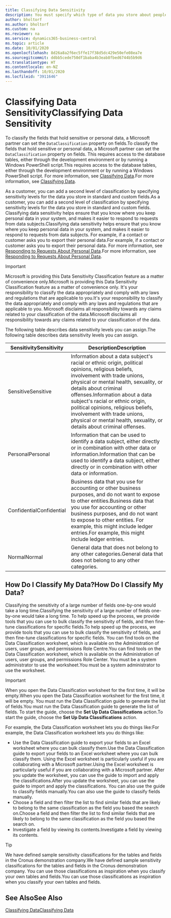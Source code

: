 ```yaml
---
title: Classifying Data Sensitivity
description: You must specify which type of data you store about people so that you can respond to data subject requests.
author: bholtorf
ms.author: bholtorf
ms.custom: na
ms.reviewer: na
ms.service: dynamics365-business-central
ms.topic: article
ms.date: 10/01/2020
ms.openlocfilehash: 8d26a8a2f6ec5ffe17f38d5dc429e50efe08ea7e
ms.sourcegitcommit: ddbb5cede750df1baba4b3eab8fbed6744b5b9d6
ms.translationtype: HT
ms.contentlocale: en-NZ
ms.lasthandoff: 10/01/2020
ms.locfileid: "3911646"
---
```

# <a name="classifying-data-sensitivity"></a><span data-ttu-id="2d566-103">Classifying Data Sensitivity</span><span class="sxs-lookup"><span data-stu-id="2d566-103">Classifying Data Sensitivity</span></span>
<span data-ttu-id="2d566-104">To classify the fields that hold sensitive or personal data, a Microsoft partner can set the ```DataClassification``` property on fields.</span><span class="sxs-lookup"><span data-stu-id="2d566-104">To classify the fields that hold sensitive or personal data, a Microsoft partner can set the ```DataClassification``` property on fields.</span></span> <span data-ttu-id="2d566-105">This requires access to the database tables, either through the development environment or by running a Windows PowerShell script.</span><span class="sxs-lookup"><span data-stu-id="2d566-105">This requires access to the database tables, either through the development environment or by running a Windows PowerShell script.</span></span> <span data-ttu-id="2d566-106">For more information, see [Classifying Data](/dynamics365/business-central/dev-itpro/developer/devenv-classifying-data).</span><span class="sxs-lookup"><span data-stu-id="2d566-106">For more information, see [Classifying Data](/dynamics365/business-central/dev-itpro/developer/devenv-classifying-data).</span></span>  

<span data-ttu-id="2d566-107">As a customer, you can add a second level of classification by specifying sensitivity levels for the data you store in standard and custom fields.</span><span class="sxs-lookup"><span data-stu-id="2d566-107">As a customer, you can add a second level of classification by specifying sensitivity levels for the data you store in standard and custom fields.</span></span> <span data-ttu-id="2d566-108">Classifying data sensitivity helps ensure that you know where you keep personal data in your system, and makes it easier to respond to requests from data subjects.</span><span class="sxs-lookup"><span data-stu-id="2d566-108">Classifying data sensitivity helps ensure that you know where you keep personal data in your system, and makes it easier to respond to requests from data subjects.</span></span> <span data-ttu-id="2d566-109">For example, if a contact or customer asks you to export their personal data.</span><span class="sxs-lookup"><span data-stu-id="2d566-109">For example, if a contact or customer asks you to export their personal data.</span></span> <span data-ttu-id="2d566-110">For more information, see [Responding to Requests About Personal Data](admin-responding-to-requests-about-personal-data.md).</span><span class="sxs-lookup"><span data-stu-id="2d566-110">For more information, see [Responding to Requests About Personal Data](admin-responding-to-requests-about-personal-data.md).</span></span>

> [!Important]
> <span data-ttu-id="2d566-111">Microsoft is providing this Data Sensitivity Classification feature as a matter of convenience only.</span><span class="sxs-lookup"><span data-stu-id="2d566-111">Microsoft is providing this Data Sensitivity Classification feature as a matter of convenience only.</span></span> <span data-ttu-id="2d566-112">It's your responsibility to classify the data appropriately and comply with any laws and regulations that are applicable to you.</span><span class="sxs-lookup"><span data-stu-id="2d566-112">It's your responsibility to classify the data appropriately and comply with any laws and regulations that are applicable to you.</span></span> <span data-ttu-id="2d566-113">Microsoft disclaims all responsibility towards any claims related to your classification of the data.</span><span class="sxs-lookup"><span data-stu-id="2d566-113">Microsoft disclaims all responsibility towards any claims related to your classification of the data.</span></span>  

<span data-ttu-id="2d566-114">The following table describes data sensitivity levels you can assign.</span><span class="sxs-lookup"><span data-stu-id="2d566-114">The following table describes data sensitivity levels you can assign.</span></span>

|<span data-ttu-id="2d566-115">Sensitivity</span><span class="sxs-lookup"><span data-stu-id="2d566-115">Sensitivity</span></span>|<span data-ttu-id="2d566-116">Description</span><span class="sxs-lookup"><span data-stu-id="2d566-116">Description</span></span>|
|----|----|
|<span data-ttu-id="2d566-117">Sensitive</span><span class="sxs-lookup"><span data-stu-id="2d566-117">Sensitive</span></span> | <span data-ttu-id="2d566-118">Information about a data subject's racial or ethnic origin, political opinions, religious beliefs, involvement with trade unions, physical or mental health, sexuality, or details about criminal offenses.</span><span class="sxs-lookup"><span data-stu-id="2d566-118">Information about a data subject's racial or ethnic origin, political opinions, religious beliefs, involvement with trade unions, physical or mental health, sexuality, or details about criminal offenses.</span></span> |
|<span data-ttu-id="2d566-119">Personal</span><span class="sxs-lookup"><span data-stu-id="2d566-119">Personal</span></span> | <span data-ttu-id="2d566-120">Information that can be used to identify a data subject, either directly or in combination with other data or information.</span><span class="sxs-lookup"><span data-stu-id="2d566-120">Information that can be used to identify a data subject, either directly or in combination with other data or information.</span></span>|
|<span data-ttu-id="2d566-121">Confidential</span><span class="sxs-lookup"><span data-stu-id="2d566-121">Confidential</span></span> | <span data-ttu-id="2d566-122">Business data that you use for accounting or other business purposes, and do not want to expose to other entities.</span><span class="sxs-lookup"><span data-stu-id="2d566-122">Business data that you use for accounting or other business purposes, and do not want to expose to other entities.</span></span> <span data-ttu-id="2d566-123">For example, this might include ledger entries.</span><span class="sxs-lookup"><span data-stu-id="2d566-123">For example, this might include ledger entries.</span></span>|
|<span data-ttu-id="2d566-124">Normal</span><span class="sxs-lookup"><span data-stu-id="2d566-124">Normal</span></span> | <span data-ttu-id="2d566-125">General data that does not belong to any other categories.</span><span class="sxs-lookup"><span data-stu-id="2d566-125">General data that does not belong to any other categories.</span></span>|

## <a name="how-do-i-classify-my-data"></a><span data-ttu-id="2d566-126">How Do I Classify My Data?</span><span class="sxs-lookup"><span data-stu-id="2d566-126">How Do I Classify My Data?</span></span>
<span data-ttu-id="2d566-127">Classifying the sensitivity of a large number of fields one-by-one would take a long time.</span><span class="sxs-lookup"><span data-stu-id="2d566-127">Classifying the sensitivity of a large number of fields one-by-one would take a long time.</span></span> <span data-ttu-id="2d566-128">To help speed up the process, we provide tools that you can use to bulk classify the sensitivity of fields, and then fine-tune classifications for specific fields.</span><span class="sxs-lookup"><span data-stu-id="2d566-128">To help speed up the process, we provide tools that you can use to bulk classify the sensitivity of fields, and then fine-tune classifications for specific fields.</span></span> <span data-ttu-id="2d566-129">You can find tools on the Data Classification worksheet, which is available on the Administration of users, user groups, and permissions Role Centre.</span><span class="sxs-lookup"><span data-stu-id="2d566-129">You can find tools on the Data Classification worksheet, which is available on the Administration of users, user groups, and permissions Role Center.</span></span> <span data-ttu-id="2d566-130">You must be a system administrator to use the worksheet.</span><span class="sxs-lookup"><span data-stu-id="2d566-130">You must be a system administrator to use the worksheet.</span></span>

> [!Important]
> <span data-ttu-id="2d566-131">When you open the Data Classification worksheet for the first time, it will be empty.</span><span class="sxs-lookup"><span data-stu-id="2d566-131">When you open the Data Classification worksheet for the first time, it will be empty.</span></span> <span data-ttu-id="2d566-132">You must run the Data Classification guide to generate the list of fields.</span><span class="sxs-lookup"><span data-stu-id="2d566-132">You must run the Data Classification guide to generate the list of fields.</span></span> <span data-ttu-id="2d566-133">To start the guide, choose the **Set Up Data Classifications** action.</span><span class="sxs-lookup"><span data-stu-id="2d566-133">To start the guide, choose the **Set Up Data Classifications** action.</span></span>

<span data-ttu-id="2d566-134">For example, the Data Classification worksheet lets you do things like:</span><span class="sxs-lookup"><span data-stu-id="2d566-134">For example, the Data Classification worksheet lets you do things like:</span></span>  

* <span data-ttu-id="2d566-135">Use the Data Classification guide to export your fields to an Excel worksheet where you can bulk classify them.</span><span class="sxs-lookup"><span data-stu-id="2d566-135">Use the Data Classification guide to export your fields to an Excel worksheet where you can bulk classify them.</span></span> <span data-ttu-id="2d566-136">Using the Excel worksheet is particularly useful if you are collaborating with a Microsoft partner.</span><span class="sxs-lookup"><span data-stu-id="2d566-136">Using the Excel worksheet is particularly useful if you are collaborating with a Microsoft partner.</span></span> <span data-ttu-id="2d566-137">After you update the worksheet, you can use the guide to import and apply the classifications.</span><span class="sxs-lookup"><span data-stu-id="2d566-137">After you update the worksheet, you can use the guide to import and apply the classifications.</span></span> <span data-ttu-id="2d566-138">You can also use the guide to classify fields manually.</span><span class="sxs-lookup"><span data-stu-id="2d566-138">You can also use the guide to classify fields manually.</span></span>  
* <span data-ttu-id="2d566-139">Choose a field and then filter the list to find similar fields that are likely to belong to the same classification as the field you based the search on.</span><span class="sxs-lookup"><span data-stu-id="2d566-139">Choose a field and then filter the list to find similar fields that are likely to belong to the same classification as the field you based the search on.</span></span>  
* <span data-ttu-id="2d566-140">Investigate a field by viewing its contents.</span><span class="sxs-lookup"><span data-stu-id="2d566-140">Investigate a field by viewing its contents.</span></span>  

> [!Tip]
> <span data-ttu-id="2d566-141">We have defined sample sensitivity classifications for the tables and fields in the Cronus demonstration company.</span><span class="sxs-lookup"><span data-stu-id="2d566-141">We have defined sample sensitivity classifications for the tables and fields in the Cronus demonstration company.</span></span> <span data-ttu-id="2d566-142">You can use those classifications as inspiration when you classify your own tables and fields.</span><span class="sxs-lookup"><span data-stu-id="2d566-142">You can use those classifications as inspiration when you classify your own tables and fields.</span></span>

## <a name="see-also"></a><span data-ttu-id="2d566-143">See Also</span><span class="sxs-lookup"><span data-stu-id="2d566-143">See Also</span></span>

[<span data-ttu-id="2d566-144">Classifying Data</span><span class="sxs-lookup"><span data-stu-id="2d566-144">Classifying Data</span></span>](/dynamics365/business-central/dev-itpro/developer/devenv-classifying-data)  
